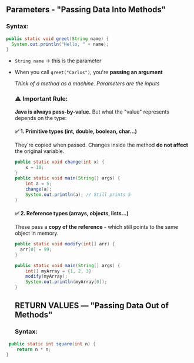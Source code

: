 ## Parameters - "Passing Data Into Methods"

### Syntax:

```java
public static void greet(String name) {
  System.out.println("Hello, " + name);
}
```

- `String name` -> this is the parameter
- When you call `greet("Carlos")`, you're **passing an argument**

  *Think of a method as a machine. Parameters are the inputs*

  ### ⚠️ Important Rule:

  **Java is always pass-by-value.**
  But what the "value" represents depends on the type:

  #### ✅ 1. Primitive types (int, double, boolean, char...)

  They're copied when passed.
  Changes inside the method **do not affect** the original variable.

  ```java
  public static void change(int x) {
      x = 10;
  }
  public static void main(String[} args) {
      int a = 5;
      change(a);
      System.out.println(a); // Still prints 5
  }
  ```

  #### ✅ 2. Reference types (arrays, objects, lists...)

  These pass a **copy of the reference** - which still points to the same object in memory.

  ```java
  public static void modify(int[] arr) {
    arr[0] = 99;
  }

  public static void main(String[] args) {
      int[] myArray = {1, 2, 3}
      modify(myArray);
      System.out.println(myArray[0]);
  }
  ```

  ##  RETURN VALUES — "Passing Data Out of Methods"

  ### Syntax:

```java
 public static int square(int n) {
    return n * n;
} 
  
